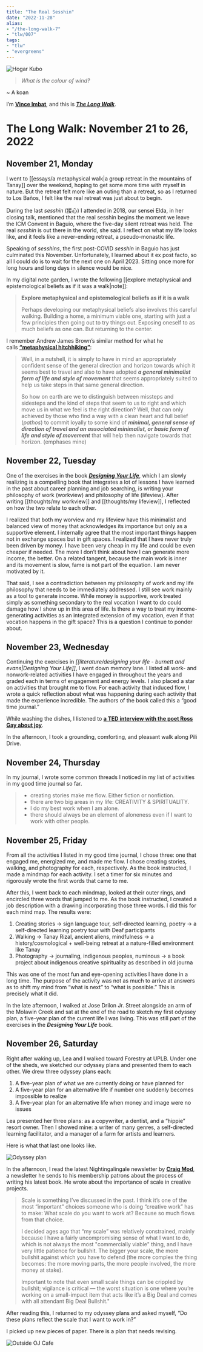 ```yaml
---
title: "The Real Sesshin"
date: "2022-11-28"
alias:
- "/the-long-walk-7"
- "tlw/007"
tags:
- "tlw"
- "evergreens"
---
```

![Hogar Kubo](essays/images/Hogar-kubo.jpg)

> _What is the colour of wind?_

~ A koan

I’m **[Vince Imbat](https://vinceimbat.com/)**, and this is _**[The Long Walk](https://vinceimbat.substack.com/)**_.

# The Long Walk: November 21 to 26, 2022

## November 21, Monday

I went to [[essays/a metaphysical walk|a group retreat in the mountains of Tanay]] over the weekend, hoping to get some more time with myself in nature. But the retreat felt more like an outing than a retreat, so as I returned to Los Baños, I felt like the real retreat was just about to begin.

During the last _sesshin_ (接心) I attended in 2018, our sensei Elda, in her closing talk, mentioned that the real sesshin begins the moment we leave the ICM Convent in Baguio, where the five-day silent retreat was held. The real _sesshin_ is out there in the world, she said. I reflect on what my life looks like, and it feels like a never-ending retreat, a pseudo-monastic life.

Speaking of _sesshins_, the first post-COVID _sesshin_ in Baguio has just culminated this November. Unfortunately, I learned about it ex post facto, so all I could do is to wait for the next one on April 2023. Sitting once more for long hours and long days in silence would be nice.

In my digital note garden, I wrote the following [[explore metaphysical and epistemological beliefs as if it was a walk|note]]:

> **Explore metaphysical and epistemological beliefs as if it is a walk**
> 
> Perhaps developing our metaphysical beliefs also involves this careful walking. Building a home, a minimum viable one, starting with just a few principles then going out to try things out. Exposing oneself to as much beliefs as one can. But returning to the center.

I remember Andrew James Brown’s similar method for what he calls **[“metaphysical hitchhiking”](http://andrewjbrown.blogspot.com/2020/12/steps-not-steps-promises-and-art-of.html)**:

> Well, in a nutshell, it is simply to have in mind an appropriately confident sense of the general direction and horizon towards which it seems best to travel and also to have adopted _**a general minimalist form of life and style of movement**_ that seems appropriately suited to help us take steps in that same general direction.
> 
> So how on earth are we to distinguish between missteps and sidesteps and the kind of steps that seem to us to right and which move us in what we feel is the right direction? Well, that can only achieved by those who find a way with a clean heart and full belief (_pathos_) to commit loyally to some kind of _**minimal, general sense of direction of travel and an associated minimalist, or basic form of life and style of movement**_ that will help then navigate towards that horizon. (emphases mine)

## November 22, Tuesday

One of the exercises in the book _**[Designing Your Life](https://designingyour.life/the-book/)**_, which I am slowly realizing is a compelling book that integrates a lot of lessons I have learned in the past about career planning and job searching, is writing your philosophy of work (workview) and philosophy of life (lifeview). After writing [[thoughts/my workview]] and [[thoughts/my lifeview]], I reflected on how the two relate to each other.

I realized that both my worview and my lifeview have this minimalist and balanced view of money that acknowledges its importance but only as a supportive element. I internally agree that the most important things happen not in exchange spaces but in gift spaces. I realized that I have never truly been driven by money. I have been very cheap in my life and could be even cheaper if needed. The more I don’t think about how I can generate more income, the better. On a related tangent, because the main work is inner and its movement is slow, fame is not part of the equation. I am never motivated by it.

That said, I see a contradiction between my philosophy of work and my life philosophy that needs to be immediately addressed. I still see work mainly as a tool to generate income. While money is supportive, work treated simply as something secondary to the real vocation I want to do could damage how I show up in this area of life. Is there a way to treat my income-generating activities as an integrated extension of my vocation, even if that vocation happens in the gift space? This is a question I continue to ponder about.

## November 23, Wednesday

Continuing the exercises in *[[literature/designing your life - burnett and evans|Designing Your Life]]*, I went down memory lane. I listed all work- and nonwork-related activities I have engaged in throughout the years and graded each in terms of engagement and energy levels. I also placed a star on activities that brought me to flow. For each activity that induced flow, I wrote a quick reflection about what was happening during each activity that made the experience incredible. The authors of the book called this a “good time journal.”

While washing the dishes, I listened to **[a TED interview with the poet Ross Gay about joy](https://podcasts.apple.com/us/podcast/the-ted-interview/id1437306870?i=1000584059525&utm_source=substack&utm_medium=email)**.

In the afternoon, I took a grounding, comforting, and pleasant walk along Pili Drive.

## November 24, Thursday

In my journal, I wrote some common threads I noticed in my list of activities in my good time journal so far.

> -   creating stories make me flow. Either fiction or nonfiction.
> -   there are two big areas in my life: CREATIVITY & SPIRITUALITY.
> -   I do my best work when I am alone.
> -   there should always be an element of aloneness even if I want to work with other people.

## November 25, Friday

From all the activities I listed in my good time journal, I chose three: one that engaged me, energized me, and made me flow. I chose creating stories, walking, and photography for each, respectively. As the book instructed, I made a mindmap for each activity. I set a timer for six minutes and rigorously wrote the first words that came to me.

After this, I went back to each mindmap, looked at their outer rings, and encircled three words that jumped to me. As the book instructed, I created a job description with a drawing incorporating those three words. I did this for each mind map. The results were:

1.  Creating stories -> sign language tour, self-directed learning, poetry -> a self-directed learning poetry tour with Deaf participants
2.  Walking -> Tanay Rizal, ancient aliens, mindfulness -> a history/cosmological + well-being retreat at a nature-filled environment like Tanay
3.  Photography -> journaling, indigenous peoples, numinous -> a book project about indigenous creative spirituality as described in old journa

This was one of the most fun and eye-opening activities I have done in a long time. The purpose of the activity was not as much to arrive at answers as to shift my mind from “what is next” to “what is possible.” This is precisely what it did.

In the late afternoon, I walked at Jose Drilon Jr. Street alongside an arm of the Molawin Creek and sat at the end of the road to sketch my first odyssey plan, a five-year plan of the current life I was living. This was still part of the exercises in the _**Designing Your Life**_ book.

## November 26, Saturday

Right after waking up, Lea and I walked toward Forestry at UPLB. Under one of the sheds, we sketched our odyssey plans and presented them to each other. We drew three odyssey plans each:

1.  A five-year plan of what we are currently doing or have planned for
2.  A five-year plan for an alternative life if number one suddenly becomes impossible to realize
3.  A five-year plan for an alternative life when money and image were no issues

Lea presented her three plans: as a copywriter, a dentist, and a “hippie” resort owner. Then I showed mine: a writer of many genres, a self-directed learning facilitator, and a manager of a farm for artists and learners.

Here is what that last one looks like.

![Odyssey plan](essays/images/odyssey-plan-3.jpg)

In the afternoon, I read the latest Nightingalingale newsletter by **[Craig Mod](https://craigmod.com/)**, a newsletter he sends to his membership patrons about the process of writing his latest book. He wrote about the importance of scale in creative projects.

> Scale is something I’ve discussed in the past. I think it’s one of the most “important” choices someone who is doing “creative work” has to make: What scale do you want to work at? Because so much flows from that choice.
> 
> I decided ages ago that “my scale” was relatively constrained, mainly because I have a fairly uncompromising sense of what I want to do, which is not always the most "commercially viable" thing, and I have very little patience for bullshit. The bigger your scale, the more bullshit against which you have to defend (the more complex the thing becomes: the more moving parts, the more people involved, the more money at stake).
> 
> Important to note that even small scale things can be crippled by bullshit; vigilance is critical — the worst situation is one where you’re working on a small-impact item that acts like it’s a Big Deal and comes with all attendant Big Deal Bullshit."

After reading this, I returned to my odyssey plans and asked myself, “Do these plans reflect the scale that I want to work in?”

I picked up new pieces of paper. There is a plan that needs revising.

![Outside OJ Cafe](essays/images/OJ-cafe.jpg)